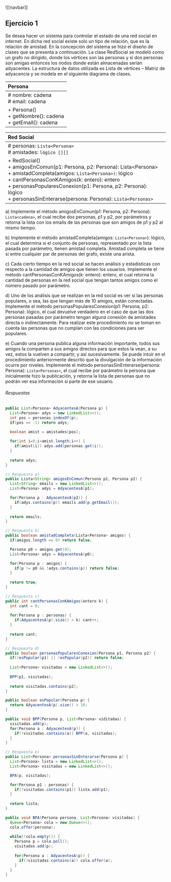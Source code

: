 ![[navbar]]
## Ejercicio 1
Se desea hacer un sistema para controlar el estado de una red social en internet. 
En dicha red social existe solo un tipo de relación, que es la relación de amistad. En 
la concepción del sistema se hizo el diseño de clases que se presenta a 
continuación. La clase RedSocial se modeló como un grafo no dirigido, donde los 
vértices son las personas y si dos personas son amigas entonces los nodos donde 
están almacenadas serían adyacentes. La estructura de datos utilizada es Lista de 
vértices – Matriz de adyacencia y se modela en el siguiente diagrama de clases.

|                           Persona                            |
| :----------------------------------------------------------- |
|             # nombre: cadena<br># email: cadena              |
| + Persona()<br>+ getNombre(): cadena<br>+ getEmail(): cadena |

| Red Social                                                                                                                                                                                                                                                                                                         |
| :----------------------------------------------------------------------------------------------------------------------------------------------------------------------------------------------------------------------------------------------------------------------------------------------------------------- |
| # personas: `Lista<Persona>`<br># amistades: `lógico [][]`                                                                                                                                                                                                                                                         |
| + RedSocial()<br>+ amigosEnComun(p1: Persona, p2: Persona): Lista\<Persona\><br>+ amistadCompleta(amigos: `Lista<Persona>)`: lógico<br>+ cantPersonasConKAmigos(k: entero): entero<br>+ personasPopularesConexion(p1: Persona, p2: Persona): lógico<br>+ personasSinEnterarse(persona: Persona): `Lista<Personas>` |

a) Implemente el método amigosEnComun(p1: Persona, p2: Persona): `Lista<cadena>`, el cual recibe dos personas, p1 y p2, por parámetros y retorna la lista con los emails de las personas que son amigos de p1 y p2 al mismo tiempo.

b) Implemente el método amistadCompleta(amigos: `Lista<Persona>`): lógico, el cual determina si el conjunto de personas, representado por la lista pasada por parámetro, tienen amistad completa. Amistad completa se tiene si entre cualquier par de personas del grafo, existe una arista.

c) Cada cierto tiempo en la red social se hacen análisis y estadísticas con respecto a la cantidad de amigos que tienen los usuarios. Implemente el método cantPersonasConKAmigos(k: entero): entero, el cual retorna la cantidad de personas en la red social que tengan tantos amigos como el número pasado por parámetro. 

d) Uno de los análisis que se realizan en la red social es ver si las personas populares, o sea, las que tengan más de 10 amigos, están conectadas. Implemente el método personasPopularesConexion(p1: Persona, p2: Persona): lógico, el cual devuelve verdadero en el caso de que las dos personas pasadas por parámetro tengan alguna conexión de amistades directa o indirectamente. Para realizar este procedimiento no se toman en cuenta las personas que no cumplan con las condiciones para ser populares.

e) Cuando una persona publica alguna información importante, todos sus amigos la comparten a sus amigos directos para que estos la vean, a su vez, estos la vuelven a compartir, y así sucesivamente. Se puede intuir en el procedimiento anteriormente descrito que la divulgación de la información ocurre por niveles. Implemente el método personasSinEnterarse(persona: Persona): `Lista<Personas>`, el cual recibe por parámetro la persona que inicialmente hizo la publicación, y retorna la lista de personas que no podrán ver esa información si parte de ese usuario.

###### Respuestas

```java
public List<Persona> AdyacentesA(Persona p) {
  List<Persona> adys = new LinkedList<>();
  int pos = personas.indexOf(p);
  if(pos == -1) return adys;
  
  boolean amist = amistades[pos];

  for(int i=0;i<amist.length;i++) {
    if(amist[i]) adys.add(personas.get(i));
  }
  
  return adys;
}
```

```java
// Respuesta a)
public Lista<String> amigosEnComun(Persona p1, Persona p2) {
  List<String> emails = new LinkedList<>();
  List<Persona> adys = AdyacentesA(p1);

  for(Persona p : AdyacentesA(p2)) {
    if(adys.contains(p)) emails.add(p.getEmail());
  }
  
  return emails;
}
```

```java
// Respuesta b)
public boolean amistadCompleta(Lista<Persona> amigos) {
  if(amigos.length == 0) return false;

  Persona p0 = amigos.get(0);
  List<Persona> adys = AdyacentesA(p0);

  for(Persona p : amigos) {
    if(p != p0 && !adys.contains(p)) return false;
  }
  
  return true;
}
```

```java
// Respuesta c)
public int cantPersonasConKAmigos(entero k) {
  int cant = 0;
  
  for(Persona p : personas) {
    if(AdyacentesA(p).size() > k) cant++;
  }
  
  return cant;
}
```

```java
// Respuesta d)
public boolean personasPopularesConexion(Persona p1, Persona p2) {
  if(!esPopular(p1) || !esPopular(p2)) return false;
  
  List<Persona> visitadas = new LinkedList<>();
  
  BPP(p1, visitadas);
  
  return visitadas.contains(p2);
}

public boolean esPopular(Persona p) {
  return AdyacentesA(p).size() > 10;
}

public void BPP(Persona p, List<Persona> viditadas) {
  visitadas.add(p);
  for(Persona a : AdyacentesA(p)) {
    if(!visitadas.contains(a)) BPP(a, visitadas);
  }
}
```

```java
// Respuesta e)
public List<Persona> personasSinEnterarse(Persona p) {
  List<Persona> lista = new LinkedList<>();
  List<Persona> visitadas = new LinkedList<>();

  BPA(p, visitadas);

  for(Persona p1 : personas) {
    if(!visitadas.contains(p1)) lista.add(p1);
  }
  
  return lista;
}

public void BPA(Persona persona, List<Persona> visitadas) {
  Queue<Persona> cola = new Queue<>();
  cola.offer(persona);
  
  while(!cola.empty()) {
    Persona p = cola.poll();
    visitadas.add(p);
    
    for(Persona a : AdyacentesA(p)) {
      if(!visitadas.contains(a)) ​cola.offer(a);
    }
  }
}
```


